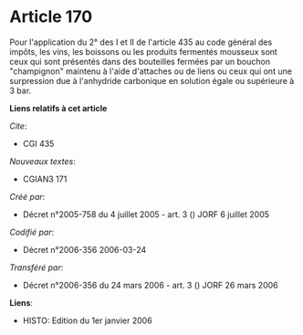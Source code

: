 # Article 170

Pour l'application du 2° des I et II de l'article 435 au code général des impôts, les vins, les boissons ou les produits
fermentés mousseux sont ceux qui sont présentés dans des bouteilles fermées par un bouchon "champignon" maintenu à l'aide
d'attaches ou de liens ou ceux qui ont une surpression due à l'anhydride carbonique en solution égale ou supérieure à 3 bar.

**Liens relatifs à cet article**

_Cite_:

  - CGI 435

_Nouveaux textes_:

  - CGIAN3 171

_Créé par_:

  - Décret n°2005-758 du 4 juillet 2005 - art. 3 () JORF 6 juillet 2005

_Codifié par_:

  - Décret n°2006-356 2006-03-24

_Transféré par_:

  - Décret n°2006-356 du 24 mars 2006 - art. 3 () JORF 26 mars 2006

**Liens**:

  - HISTO: Edition du 1er janvier 2006
